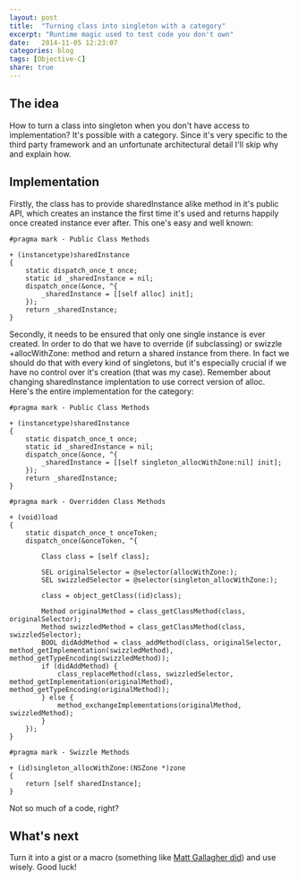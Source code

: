 ```yaml
---
layout: post
title:  "Turning class into singleton with a category"
excerpt: "Runtime magic used to test code you don't own"
date:   2014-11-05 12:23:07
categories: blog
tags: [Objective-C]
share: true
---
```


## The idea

How to turn a class into singleton when you don't have access to implementation? It's possible with a category.
Since it's very specific to the third party framework and an unfortunate architectural detail I'll skip why and explain how.

## Implementation

Firstly, the class has to provide sharedInstance alike method in it's public API, which creates an instance the first time it's used and returns happily once created instance ever after. This one's easy and well known:

``` objc
#pragma mark - Public Class Methods

+ (instancetype)sharedInstance
{
    static dispatch_once_t once;
    static id _sharedInstance = nil;
    dispatch_once(&once, ^{
        _sharedInstance = [[self alloc] init];
    });
    return _sharedInstance;
}
```

Secondly, it needs to be ensured that only one single instance is ever created. In order to do that we have to override (if subclassing) or swizzle +allocWithZone: method and return a shared instance from there. In fact we should do that with every kind of singletons, but it's especially crucial if we have no control over it's creation (that was my case).
Remember about changing sharedInstance implentation to use correct version of alloc. Here's the entire implementation for the category:

``` objc
#pragma mark - Public Class Methods

+ (instancetype)sharedInstance
{
    static dispatch_once_t once;
    static id _sharedInstance = nil;
    dispatch_once(&once, ^{
        _sharedInstance = [[self singleton_allocWithZone:nil] init];
    });
    return _sharedInstance;
}

#pragma mark - Overridden Class Methods

+ (void)load
{
    static dispatch_once_t onceToken;
    dispatch_once(&onceToken, ^{
        
        Class class = [self class];
        
        SEL originalSelector = @selector(allocWithZone:);
        SEL swizzledSelector = @selector(singleton_allocWithZone:);
        
        class = object_getClass((id)class);
        
        Method originalMethod = class_getClassMethod(class, originalSelector);
        Method swizzledMethod = class_getClassMethod(class, swizzledSelector);
        BOOL didAddMethod = class_addMethod(class, originalSelector, method_getImplementation(swizzledMethod), method_getTypeEncoding(swizzledMethod));
        if (didAddMethod) {
            class_replaceMethod(class, swizzledSelector, method_getImplementation(originalMethod), method_getTypeEncoding(originalMethod));
        } else {
            method_exchangeImplementations(originalMethod, swizzledMethod);
        }
    });
}

#pragma mark - Swizzle Methods

+ (id)singleton_allocWithZone:(NSZone *)zone
{
    return [self sharedInstance];
}
```

Not so much of a code, right?

## What's next

Turn it into a gist or a macro (something like [Matt Gallagher did][cocoa_with_love]) and use wisely.
Good luck!

[cocoa_with_love]: http://www.cocoawithlove.com/2008/11/singletons-appdelegates-and-top-level.html
